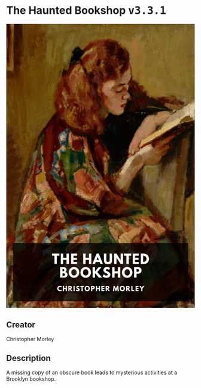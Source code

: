 
# The Haunted Bookshop <kbd>v3.3.1</kbd>

<center>
  <img src="./cover-1024.jpg"/>
</center>

## Creator
Christopher Morley

## Description
A missing copy of an obscure book leads to mysterious activities at a Brooklyn bookshop.
